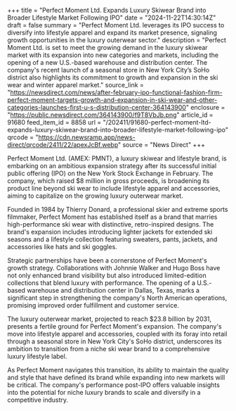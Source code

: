 +++
title = "Perfect Moment Ltd. Expands Luxury Skiwear Brand into Broader Lifestyle Market Following IPO"
date = "2024-11-22T14:30:14Z"
draft = false
summary = "Perfect Moment Ltd. leverages its IPO success to diversify into lifestyle apparel and expand its market presence, signaling growth opportunities in the luxury outerwear sector."
description = "Perfect Moment Ltd. is set to meet the growing demand in the luxury skiwear market with its expansion into new categories and markets, including the opening of a new U.S.-based warehouse and distribution center. The company's recent launch of a seasonal store in New York City’s SoHo district also highlights its commitment to growth and expansion in the ski wear and winter apparel market."
source_link = "https://newsdirect.com/news/after-february-ipo-functional-fashion-firm-perfect-moment-targets-growth-and-expansion-in-ski-wear-and-other-categories-launches-first-u-s-distribution-center-364143900"
enclosure = "https://public.newsdirect.com/364143900/f9T8VbJb.png"
article_id = 91680
feed_item_id = 8858
url = "/202411/91680-perfect-moment-ltd-expands-luxury-skiwear-brand-into-broader-lifestyle-market-following-ipo"
qrcode = "https://cdn.newsramp.app/news-direct/qrcode/2411/22/apexJcBf.webp"
source = "News Direct"
+++

<p>Perfect Moment Ltd. (AMEX: PMNT), a luxury skiwear and lifestyle brand, is embarking on an ambitious expansion strategy after its successful initial public offering (IPO) on the New York Stock Exchange in February. The company, which raised $8 million in gross proceeds, is broadening its product line beyond ski wear to include lifestyle apparel and accessories, aiming to capitalize on the growing luxury outerwear market.</p><p>Founded in 1984 by Thierry Donard, a professional skier and extreme sports filmmaker, Perfect Moment has established itself as a brand that marries high-performance ski wear with distinctive, retro-inspired designs. The brand's expansion includes introducing lighter jackets for extended ski seasons and a lifestyle collection featuring sweaters, pants, jackets, and accessories like hats and ski goggles.</p><p>Strategic partnerships have been a cornerstone of Perfect Moment's growth strategy. Collaborations with Johnnie Walker and Hugo Boss have not only enhanced brand visibility but also introduced limited-edition collections that blend luxury with performance. The opening of a U.S.-based warehouse and distribution center in Dallas, Texas, marks a significant step in strengthening the company's North American operations, promising improved order fulfillment and customer service.</p><p>The luxury outerwear market, projected to reach $23.8 billion by 2031, presents a fertile ground for Perfect Moment's expansion. The company's move into lifestyle apparel and accessories, coupled with its foray into retail through a seasonal store in New York City's SoHo district, underscores its ambition to transition from a niche ski wear brand to a comprehensive luxury lifestyle label.</p><p>As Perfect Moment navigates this transition, its ability to maintain the quality and style that have defined its brand while expanding into new markets will be critical. The company's performance post-IPO offers valuable insights into the potential for niche luxury brands to scale and diversify in a competitive industry.</p>